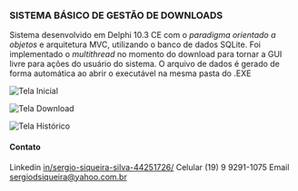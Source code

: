 ### SISTEMA BÁSICO DE GESTÃO DE DOWNLOADS

Sistema desenvolvido em Delphi 10.3 CE com o _paradigma orientado a objetos_ e arquitetura MVC, utilizando o banco de dados SQLite. Foi implementado o _multithread_ no momento do download para tornar a GUI livre para ações do usuário do sistema. O arquivo de dados é gerado de forma automática ao abrir o executável na mesma pasta do .EXE

![Tela Inicial](https://github.com/sergiodsiqueira/SOFTPLAN/blob/gh-pages/Tela_Inicial.png)

![Tela Download](https://github.com/sergiodsiqueira/SOFTPLAN/blob/gh-pages/Tela_Download.png)

![Tela Histórico](https://github.com/sergiodsiqueira/SOFTPLAN/blob/gh-pages/Tela_Historico.png)


#### Contato   
Linkedin [in/sergio-siqueira-silva-44251726/](https://www.linkedin.com/in/sergio-siqueira-silva-44251726/)
Celular (19) 9 9291-1075
Email [sergiodsiqueira@yahoo.com.br](mailto:sergiodsiqueira@yahoo.com.br)
